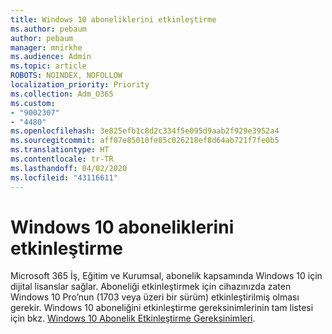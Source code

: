 ```yaml
---
title: Windows 10 aboneliklerini etkinleştirme
ms.author: pebaum
author: pebaum
manager: mnirkhe
ms.audience: Admin
ms.topic: article
ROBOTS: NOINDEX, NOFOLLOW
localization_priority: Priority
ms.collection: Adm_O365
ms.custom:
- "9002307"
- "4480"
ms.openlocfilehash: 3e825efb1c8d2c334f5e095d9aab2f929e3952a4
ms.sourcegitcommit: aff07e85010fe85c026218ef8d64ab721f7fe0b5
ms.translationtype: HT
ms.contentlocale: tr-TR
ms.lasthandoff: 04/02/2020
ms.locfileid: "43116611"
---
```

# <a name="activating-windows-10-subscriptions"></a>Windows 10 aboneliklerini etkinleştirme

Microsoft 365 İş, Eğitim ve Kurumsal, abonelik kapsamında Windows 10 için dijital lisanslar sağlar. Aboneliği etkinleştirmek için cihazınızda zaten Windows 10 Pro’nun (1703 veya üzeri bir sürüm) etkinleştirilmiş olması gerekir. Windows 10 aboneliğini etkinleştirme gereksinimlerinin tam listesi için bkz. [Windows 10 Abonelik Etkinleştirme Gereksinimleri](https://docs.microsoft.com/windows/deployment/windows-10-subscription-activation#requirements).
